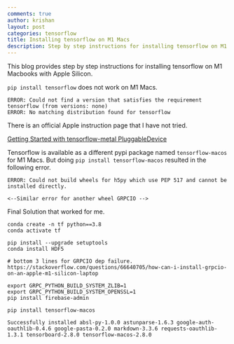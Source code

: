 ```yaml
---
comments: true
author: krishan
layout: post
categories: tensorflow
title: Installing tensorflow on M1 Macs
description: Step by step instructions for installing tensorflow on M1 Macbooks with Apple Silicon.
---
```

This blog provides step by step instructions for installing tensorflow on M1 Macbooks with Apple Silicon.

`pip install tensorflow` does not work on M1 Macs.

```
ERROR: Could not find a version that satisfies the requirement tensorflow (from versions: none)
ERROR: No matching distribution found for tensorflow
```
There is an official Apple instruction page that I have not tried. 

[Getting Started with tensorflow-metal PluggableDevice](https://developer.apple.com/metal/tensorflow-plugin/)

Tensorflow is available as a different pypi package named `tensorflow-macos` for M1 Macs. But doing `pip install tensorflow-macos` resulted in the following error.
```
ERROR: Could not build wheels for h5py which use PEP 517 and cannot be installed directly.

<--Similar error for another wheel GRPCIO -->
```

Final Solution that worked for me.
```
conda create -n tf python==3.8
conda activate tf

pip install --upgrade setuptools
conda install HDF5

# bottom 3 lines for GRPCIO dep failure. https://stackoverflow.com/questions/66640705/how-can-i-install-grpcio-on-an-apple-m1-silicon-laptop

export GRPC_PYTHON_BUILD_SYSTEM_ZLIB=1
export GRPC_PYTHON_BUILD_SYSTEM_OPENSSL=1
pip install firebase-admin

pip install tensorflow-macos

Successfully installed absl-py-1.0.0 astunparse-1.6.3 google-auth-oauthlib-0.4.6 google-pasta-0.2.0 markdown-3.3.6 requests-oauthlib-1.3.1 tensorboard-2.8.0 tensorflow-macos-2.8.0
```